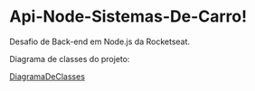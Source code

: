 # Api-Node-Sistemas-De-Carro!

Desafio de Back-end em Node.js da Rocketseat.

Diagrama de classes do projeto:

[DiagramaDeClasses](https://user-images.githubusercontent.com/77989591/145446057-9f0dfe32-18ce-4f62-bfce-384641a56a69.png)

